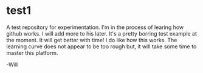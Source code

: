 # test1
A test repository for experimentation.
I'm in the process of learing how github works. I will add more to his later. 
It's a pretty borring test example at the moment. It will get better with time!
I do like how this works. The learning curve does not appear to be too rough but,
it will take some time to master this platform.

-Will
